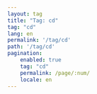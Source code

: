 ```yaml
---
layout: tag
title: "Tag: cd"
tag: "cd"
lang: en
permalink: '/tag/cd'
path: '/tag/cd'
pagination:
    enabled: true
    tag: "cd"
    permalink: /page/:num/
    locale: en
---
```


